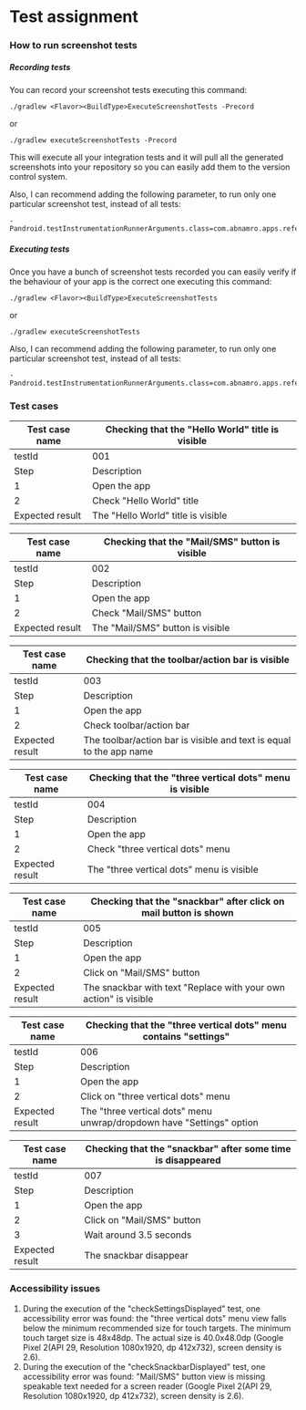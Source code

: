 # Test assignment

### How to run screenshot tests

##### Recording tests

You can record your screenshot tests executing this command:

```shell
./gradlew <Flavor><BuildType>ExecuteScreenshotTests -Precord
```

or

```shell
./gradlew executeScreenshotTests -Precord
```

This will execute all your integration tests and it will pull all the generated screenshots into your repository so you can easily add them to the version control system.

Also, I can recommend adding the following parameter, to run only one particular screenshot test, instead of all tests:

```shell
-Pandroid.testInstrumentationRunnerArguments.class=com.abnamro.apps.referenceandroid.tests.screenshotTests.MainActivityScreenshotTest
```

##### Executing tests

Once you have a bunch of screenshot tests recorded you can easily verify if the behaviour of your app is the correct one executing this command:

```shell
./gradlew <Flavor><BuildType>ExecuteScreenshotTests
```

or

```shell
./gradlew executeScreenshotTests
```

Also, I can recommend adding the following parameter, to run only one particular screenshot test, instead of all tests:

```shell
-Pandroid.testInstrumentationRunnerArguments.class=com.abnamro.apps.referenceandroid.tests.screenshotTests.MainActivityScreenshotTest
```

### Test cases

| Test case name | Checking that the "Hello World" title is visible |
| ----------- | ----------- |
| testId | 001 |
| Step | Description |
| 1 | Open the app |
| 2 | Check "Hello World" title |
| Expected result | The "Hello World" title is visible |

| Test case name | Checking that the "Mail/SMS" button is visible |
| ----------- | ----------- |
| testId | 002 |
| Step | Description |
| 1 | Open the app |
| 2 | Check "Mail/SMS" button |
| Expected result | The "Mail/SMS" button is visible |

| Test case name | Checking that the toolbar/action bar is visible |
| ----------- | ----------- |
| testId | 003 |
| Step | Description |
| 1 | Open the app |
| 2 | Check toolbar/action bar |
| Expected result | The toolbar/action bar is visible and text is equal to the app name |

| Test case name | Checking that the "three vertical dots" menu is visible |
| ----------- | ----------- |
| testId | 004 |
| Step | Description |
| 1 | Open the app |
| 2 | Check "three vertical dots" menu  |
| Expected result | The "three vertical dots" menu is visible |

| Test case name | Checking that the "snackbar" after click on mail button is shown |
| ----------- | ----------- |
| testId | 005 |
| Step | Description |
| 1 | Open the app |
| 2 | Click on "Mail/SMS" button |
| Expected result | The snackbar with text "Replace with your own action" is visible |

| Test case name | Checking that the "three vertical dots" menu contains "settings" |
| ----------- | ----------- |
| testId | 006 |
| Step | Description |
| 1 | Open the app |
| 2 | Click on "three vertical dots" menu |
| Expected result | The "three vertical dots" menu unwrap/dropdown have "Settings" option |

| Test case name | Checking that the "snackbar" after some time is disappeared |  
| ----------- | ----------- |  
| testId | 007 |  
| Step | Description |  
| 1 | Open the app |  
| 2 | Click on "Mail/SMS" button |  
| 3 | Wait around 3.5 seconds |  
| Expected result | The snackbar disappear |  

### Accessibility issues

1. During the execution of the "checkSettingsDisplayed" test, one accessibility error was found: the "three vertical dots" menu view falls below the minimum recommended size for touch targets. The minimum touch target size is 48x48dp. The actual size is 40.0x48.0dp (Google Pixel 2(API 29, Resolution 1080x1920, dp 412x732), screen density is 2.6).
2. During the execution of the "checkSnackbarDisplayed" test, one accessibility error was found: "Mail/SMS" button view is missing speakable text needed for a screen reader (Google Pixel 2(API 29, Resolution 1080x1920, dp 412x732), screen density is 2.6).



